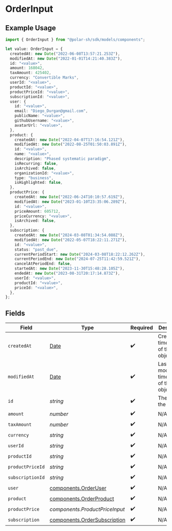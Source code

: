 # OrderInput

## Example Usage

```typescript
import { OrderInput } from "@polar-sh/sdk/models/components";

let value: OrderInput = {
  createdAt: new Date("2022-06-08T13:57:21.253Z"),
  modifiedAt: new Date("2022-01-01T14:21:40.383Z"),
  id: "<value>",
  amount: 168042,
  taxAmount: 425402,
  currency: "Convertible Marks",
  userId: "<value>",
  productId: "<value>",
  productPriceId: "<value>",
  subscriptionId: "<value>",
  user: {
    id: "<value>",
    email: "Diego_Durgan@gmail.com",
    publicName: "<value>",
    githubUsername: "<value>",
    avatarUrl: "<value>",
  },
  product: {
    createdAt: new Date("2022-04-07T17:16:54.121Z"),
    modifiedAt: new Date("2022-08-25T01:50:03.891Z"),
    id: "<value>",
    name: "<value>",
    description: "Phased systematic paradigm",
    isRecurring: false,
    isArchived: false,
    organizationId: "<value>",
    type: "business",
    isHighlighted: false,
  },
  productPrice: {
    createdAt: new Date("2022-06-24T10:10:57.619Z"),
    modifiedAt: new Date("2023-01-10T23:35:06.289Z"),
    id: "<value>",
    priceAmount: 605712,
    priceCurrency: "<value>",
    isArchived: false,
  },
  subscription: {
    createdAt: new Date("2024-03-08T01:34:54.088Z"),
    modifiedAt: new Date("2022-05-07T18:22:11.271Z"),
    id: "<value>",
    status: "past_due",
    currentPeriodStart: new Date("2024-03-08T18:22:12.262Z"),
    currentPeriodEnd: new Date("2024-07-25T11:42:59.521Z"),
    cancelAtPeriodEnd: false,
    startedAt: new Date("2023-11-30T15:48:28.105Z"),
    endedAt: new Date("2023-08-31T20:17:14.873Z"),
    userId: "<value>",
    productId: "<value>",
    priceId: "<value>",
  },
};
```

## Fields

| Field                                                                                         | Type                                                                                          | Required                                                                                      | Description                                                                                   |
| --------------------------------------------------------------------------------------------- | --------------------------------------------------------------------------------------------- | --------------------------------------------------------------------------------------------- | --------------------------------------------------------------------------------------------- |
| `createdAt`                                                                                   | [Date](https://developer.mozilla.org/en-US/docs/Web/JavaScript/Reference/Global_Objects/Date) | :heavy_check_mark:                                                                            | Creation timestamp of the object.                                                             |
| `modifiedAt`                                                                                  | [Date](https://developer.mozilla.org/en-US/docs/Web/JavaScript/Reference/Global_Objects/Date) | :heavy_check_mark:                                                                            | Last modification timestamp of the object.                                                    |
| `id`                                                                                          | *string*                                                                                      | :heavy_check_mark:                                                                            | The ID of the object.                                                                         |
| `amount`                                                                                      | *number*                                                                                      | :heavy_check_mark:                                                                            | N/A                                                                                           |
| `taxAmount`                                                                                   | *number*                                                                                      | :heavy_check_mark:                                                                            | N/A                                                                                           |
| `currency`                                                                                    | *string*                                                                                      | :heavy_check_mark:                                                                            | N/A                                                                                           |
| `userId`                                                                                      | *string*                                                                                      | :heavy_check_mark:                                                                            | N/A                                                                                           |
| `productId`                                                                                   | *string*                                                                                      | :heavy_check_mark:                                                                            | N/A                                                                                           |
| `productPriceId`                                                                              | *string*                                                                                      | :heavy_check_mark:                                                                            | N/A                                                                                           |
| `subscriptionId`                                                                              | *string*                                                                                      | :heavy_check_mark:                                                                            | N/A                                                                                           |
| `user`                                                                                        | [components.OrderUser](../../models/components/orderuser.md)                                  | :heavy_check_mark:                                                                            | N/A                                                                                           |
| `product`                                                                                     | [components.OrderProduct](../../models/components/orderproduct.md)                            | :heavy_check_mark:                                                                            | N/A                                                                                           |
| `productPrice`                                                                                | *components.ProductPriceInput*                                                                | :heavy_check_mark:                                                                            | N/A                                                                                           |
| `subscription`                                                                                | [components.OrderSubscription](../../models/components/ordersubscription.md)                  | :heavy_check_mark:                                                                            | N/A                                                                                           |